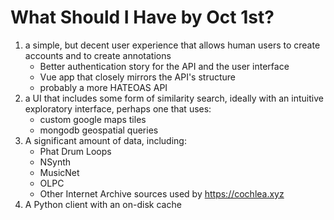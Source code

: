 # What Should I Have by Oct 1st?

1. a simple, but decent user experience that allows human users to create accounts and to create annotations
    - Better authentication story for the API and the user interface
    - Vue app that closely mirrors the API's structure
    - probably a more HATEOAS API
1. a UI that includes some form of similarity search, ideally with an intuitive exploratory interface, perhaps one that uses:
    - custom google maps tiles
    - mongodb geospatial queries
1. A significant amount of data, including:
    - Phat Drum Loops
    - NSynth
    - MusicNet
    - OLPC
    - Other Internet Archive sources used by https://cochlea.xyz
1. A Python client with an on-disk cache